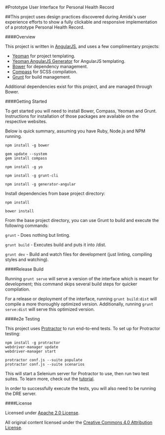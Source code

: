 #Prototype User Interface for Personal Health Record

##This project uses design practices discovered during Amida's user experience efforts to show a fully clickable and responsive implementation of a prototype Personal Health Record.


####Overview

This project is written in [AngularJS](https://angularjs.org/), and uses a few complimentary projects:
	
 - [Yeoman](http://yeoman.io/) for project templating.
 - [Yeoman AngularJS Generator](https://github.com/yeoman/generator-angular) for AngularJS templating.
 - [Bower](http://bower.io/) for dependency management.
 - [Compass](http://compass-style.org/) for SCSS compilation.
 - [Grunt](http://gruntjs.com/) for build management.

Additional dependencies exist for this project, and are managed through Bower.

####Getting Started

To get started you will need to install Bower, Compass, Yeoman and Grunt.  Instructions for installation of those packages are available on the respective websites. 

Below is quick summary, assuming you have Ruby, Node.js and NPM running.

```
npm install -g bower

gem update --system
gem install compass

npm install -g yo

npm install -g grunt-cli

npm install -g generator-angular

```

Install dependencies from base project directory:

```
npm install

bower install
```

From the base project directory, you can use Grunt to build and execute the following commands:

```grunt``` - Does nothing but linting.

```grunt build``` - Executes build and puts it into /dist.

```grunt dev``` - Build and watch files for development (just linting, compiling styles and watching).

####Release Build

Running ```grunt serve``` will serve a version of the interface which is meant for development; this command skips several build steps for quicker compilation.

For a release or deployment of the interface, running ```grunt build:dist``` will compile a more thoroughly optimized version.  Additionally, running ```grunt serve:dist``` will serve this optimized version.

####e2e Testing

This project uses [Protractor](https://angular.github.io/protractor/#/) to run end-to-end tests. To set up for Protractor testing:
```
npm install -g protractor
webdriver-manager update
webdriver-manager start

protractor conf.js --suite populate
protractor conf.js --suite scenarios
```
This will start a Selenium server for Protractor to use, then run two test suites.
To learn more, check out the [tutorial](https://angular.github.io/protractor/#/tutorial).

In order to successfully execute the tests, you will also need to be running the DRE server.

####License

Licensed under [Apache 2.0 License]('http://www.apache.org/licenses/LICENSE-2.0').

All original content licensed under the [Creative Commons 4.0 Attribution License]('http://creativecommons.org/licenses/by/4.0/').